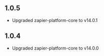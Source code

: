 ## 1.0.5

* Upgraded zapier-platform-core to v14.0.1


## 1.0.4

* Upgraded zapier-platform-core to v14.0.0
